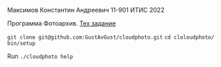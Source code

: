 Максимов Константин Андреевич 11-901 ИТИС 2022

Программа Фотоархив. [Тех задание](https://docs.itiscl.ru/2022-2023/vvot/task01.html#_%D1%82%D1%80%D0%B5%D0%B1%D0%BE%D0%B2%D0%B0%D0%BD%D0%B8%D1%8F_%D0%BA_%D0%B8%D1%81%D0%BF%D0%BE%D0%BB%D0%BD%D0%B5%D0%BD%D0%B8%D1%8E)

`git clone git@github.com:GustAvGust/cloudphoto.git`
`cd cloloudphoto/`
`bin/setup`

Run `./cloudphoto help`
